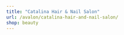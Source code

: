 ```yaml
---
title: "Catalina Hair & Nail Salon"
url: /avalon/catalina-hair-and-nail-salon/
shop: beauty
---
```

